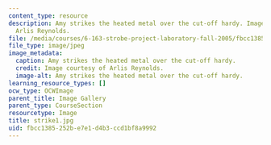 ```yaml
---
content_type: resource
description: Amy strikes the heated metal over the cut-off hardy. Image courtesy of
  Arlis Reynolds.
file: /media/courses/6-163-strobe-project-laboratory-fall-2005/fbcc1385252be7e1d4b3ccd1bf8a9992_strike1.jpg
file_type: image/jpeg
image_metadata:
  caption: Amy strikes the heated metal over the cut-off hardy.
  credit: Image courtesy of Arlis Reynolds.
  image-alt: Amy strikes the heated metal over the cut-off hardy.
learning_resource_types: []
ocw_type: OCWImage
parent_title: Image Gallery
parent_type: CourseSection
resourcetype: Image
title: strike1.jpg
uid: fbcc1385-252b-e7e1-d4b3-ccd1bf8a9992
---
```

